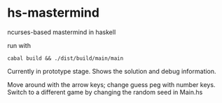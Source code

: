 hs-mastermind
=============

ncurses-based mastermind in haskell

run with

    cabal build && ./dist/build/main/main

Currently in prototype stage. Shows the solution and debug information.

Move around with the arrow keys; change guess peg with number keys. Switch to a different game by changing the random seed in Main.hs
